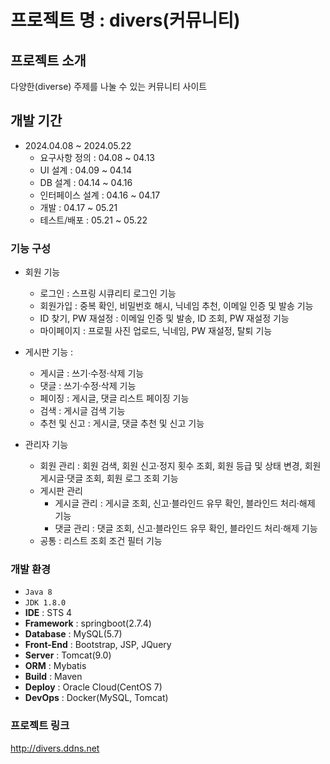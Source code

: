 # 프로젝트 명 : divers(커뮤니티)


## 프로젝트 소개
다양한(diverse) 주제를 나눌 수 있는 커뮤니티 사이트

## 개발 기간
* 2024.04.08 ~ 2024.05.22
  - 요구사항 정의 : 04.08 ~ 04.13
  - UI 설계 : 04.09 ~ 04.14
  - DB 설계 : 04.14 ~ 04.16
  - 인터페이스 설계 : 04.16 ~ 04.17
  - 개발 : 04.17 ~ 05.21
  - 테스트/배포 : 05.21 ~ 05.22

### 기능  구성
  - 회원 기능
    - 로그인 : 스프링 시큐리티 로그인 기능
    - 회원가입 : 중복 확인, 비밀번호 해시, 닉네임 추천, 이메일 인증 및 발송 기능
    - ID 찾기, PW 재설정 : 이메일 인증 및 발송, ID 조회, PW 재설정 기능
    - 마이페이지 : 프로필 사진 업로드, 닉네임, PW 재설정, 탈퇴 기능
      
  - 게시판 기능 :
    - 게시글 : 쓰기·수정·삭제 기능
    - 댓글 : 쓰기·수정·삭제 기능
    - 페이징 : 게시글, 댓글 리스트 페이징 기능
    - 검색 : 게시글 검색 기능
    - 추천 및 신고 : 게시글, 댓글 추천 및 신고 기능 
    
  - 관리자 기능
    - 회원 관리 : 회원 검색, 회원 신고·정지 횟수 조회, 회원 등급 및 상태 변경, 회원 게시글·댓글 조회, 회원 로그 조회 기능
    - 게시판 관리
      - 게시글 관리 : 게시글 조회, 신고·블라인드 유무 확인, 블라인드 처리·해제 기능 
      - 댓글 관리 : 댓글 조회, 신고·블라인드 유무 확인, 블라인드 처리·해제 기능
    - 공통 : 리스트 조회 조건 필터 기능


### 개발 환경
  - `Java 8`
  - `JDK 1.8.0`
  - **IDE** : STS 4
  - **Framework** : springboot(2.7.4)
  - **Database** : MySQL(5.7)
  - **Front-End** : Bootstrap, JSP, JQuery
  - **Server** : Tomcat(9.0)
  - **ORM** : Mybatis
  - **Build** : Maven
  - **Deploy** : Oracle Cloud(CentOS 7)
  - **DevOps** : Docker(MySQL, Tomcat)


### 프로젝트 링크
<http://divers.ddns.net>
